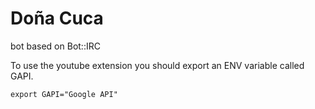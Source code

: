 # Doña Cuca

bot based on Bot::IRC

To use the youtube extension you should export an ENV variable called GAPI.
```
export GAPI="Google API"
```
